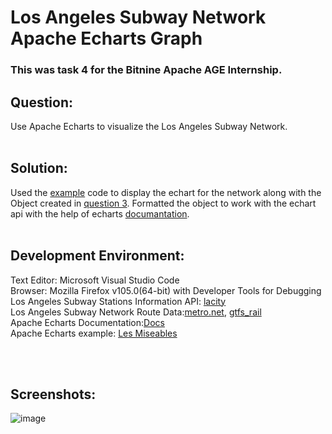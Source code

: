# Los Angeles Subway Network Apache Echarts Graph

### This was task 4 for the Bitnine Apache AGE Internship. 

## Question: <br/>
Use Apache Echarts to visualize the Los Angeles Subway Network.
<br/>
<br/>

## Solution: <br/>
Used the [example][link5] code to display the echart for the network along with the Object created in [question 3][link6]. Formatted the object to work with the echart api with the help of echarts [documantation][link4].
<br/>
<br/>

## Development Environment:
Text Editor: Microsoft Visual Studio Code<br />
Browser: Mozilla Firefox v105.0(64-bit) with Developer Tools for Debugging<br />
Los Angeles Subway Stations Information API: [lacity][link1] <br />
Los Angeles Subway Network Route Data:[metro.net][link2], [gtfs_rail][link3] <br />
Apache Echarts Documentation:[Docs][link4] <br />
Apache Echarts example: [Les Miseables][link5]<br />

<br/>
<br/>

## Screenshots:
![image](https://user-images.githubusercontent.com/71930390/200420877-16c96265-0859-4c48-8ad8-91c5bc31d7a6.png)


[link1]: <https://geohub.lacity.org/datasets/lahub::metro-rail-lines-stops/about>
[link2]: <https://www.metro.net/riding/schedules/>
[link3]: <https://gitlab.com/LACMTA/gtfs_rail>
[link4]: <https://echarts.apache.org/en/api.html#echarts>
[link5]: <https://echarts.apache.org/examples/en/editor.html?c=graph>
[link6]: <https://github.com/AhmarZaidi/Los-Angeles-Subway-Network>
